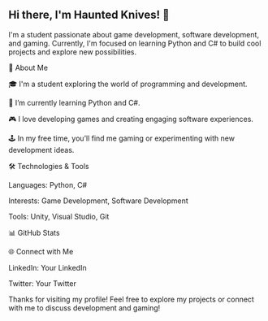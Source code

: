 ## Hi there, I'm Haunted Knives! 👋



I'm a student passionate about game development, software development, and gaming. Currently, I'm focused on learning Python and C# to build cool projects and explore new possibilities.




🚀 About Me

🎓 I'm a student exploring the world of programming and development.

🌱 I’m currently learning Python and C#.

🎮 I love developing games and creating engaging software experiences.

🕹️ In my free time, you’ll find me gaming or experimenting with new development ideas.




🛠️ Technologies & Tools

Languages: Python, C#

Interests: Game Development, Software Development

Tools: Unity, Visual Studio, Git




📊 GitHub Stats




🌐 Connect with Me

LinkedIn: Your LinkedIn

Twitter: Your Twitter




Thanks for visiting my profile! Feel free to explore my projects or connect with me to discuss development and gaming!


